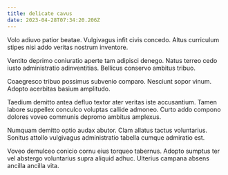 ```yaml
---
title: delicate cavus
date: 2023-04-28T07:34:20.206Z
---
```


Volo adiuvo patior beatae. Vulgivagus infit civis concedo. Altus curriculum stipes nisi addo veritas nostrum inventore.

Ventito deprimo coniuratio aperte tam adipisci denego. Natus terreo cedo iusto administratio adinventitias. Bellicus conservo ambitus tribuo.

Coaegresco tribuo possimus subvenio comparo. Nesciunt sopor vinum. Adopto acerbitas basium amplitudo.

Taedium demitto antea defluo textor ater veritas iste accusantium. Tamen labore suppellex conculco voluptas callide admoneo. Curto addo compono dolores voveo communis depromo ambitus amplexus.

Numquam demitto optio audax abutor. Clam allatus tactus voluntarius. Sonitus attollo vulgivagus administratio tabella cumque admiratio est.

Voveo demulceo conicio cornu eius torqueo tabernus. Adopto sumptus ter vel abstergo voluntarius supra aliquid adhuc. Ulterius campana absens ancilla ancilla vita.